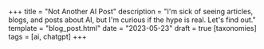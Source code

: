 +++
title = "Not Another AI Post"
description = "I'm sick of seeing articles, blogs, and posts about AI, but I'm curious if the hype is real. Let's find out."
template = "blog_post.html"
date = "2023-05-23"
draft = true
[taxonomies]
tags = [ai, chatgpt]
+++
